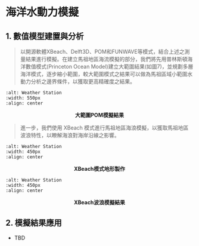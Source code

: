# 海洋水動力模擬
## 1. 數值模型建置與分析
> 以開源軟體XBeach、Delft3D、POM和FUNWAVE等模式，結合上述之測量結果進行模擬。在建立馬祖地區海流模擬的部分，我們將先用普林斯頓海洋數值模式(Princeton Ocean Model)建立大範圍結果(如圖7)，並規劃多層海洋模式，逐步縮小範圍，較大範圍模式之結果可以做為馬祖區域小範圍水動力分析之邊界條件，以獲取更高精確度之結果。

```{image} images/POM.jpg
:alt: Weather Station
:width: 550px
:align: center
```
<p align="center"><b>大範圍POM模擬結果</b></p>

> 進一步，我們使用 XBeach 模式進行馬祖地區海浪模擬，以獲取馬祖地區波浪特性，以瞭解海浪對海岸沿線之影響。

```{image} images/Beigan_topo.jpg
:alt: Weather Station
:width: 450px
:align: center
```
<p align="center"><b>XBeach模式地形製作</b></p>

```{image} images/Beigan_waves.gif
:alt: Weather Station
:width: 450px
:align: center
```
<p align="center"><b>XBeach波浪模擬結果</b></p>

## 2. 模擬結果應用
   - TBD